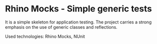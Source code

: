 # Rhino Mocks - Simple generic tests
It is a simple skeleton for  application testing. The project carries a strong emphasis on the use of generic classes and reflections.
 
Used technologies: 
Rhino Mocks, NUnit